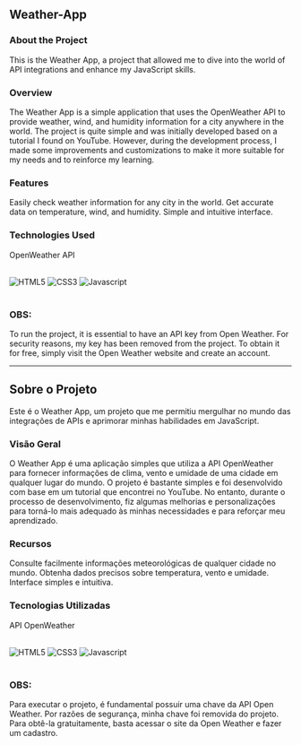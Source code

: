 ## Weather-App

### About the Project
This is the Weather App, a project that allowed me to dive into the world of API integrations and enhance my JavaScript skills.

### Overview
The Weather App is a simple application that uses the OpenWeather API to provide weather, wind, and humidity information for a city anywhere in the world. The project is quite simple and was initially developed based on a tutorial I found on YouTube. However, during the development process, I made some improvements and customizations to make it more suitable for my needs and to reinforce my learning.

### Features
Easily check weather information for any city in the world.
Get accurate data on temperature, wind, and humidity.
Simple and intuitive interface.

### Technologies Used
OpenWeather API
<div style = "display: inline_block"></br>
    <img align_item ="center" alt = "HTML5" src = "https://img.shields.io/badge/HTML5-E34F26?style=for-the-badge&logo=html5&logoColor=white"/>
    <img align_item ="center" alt = "CSS3" src = "https://img.shields.io/badge/CSS3-1572B6?style=for-the-badge&logo=css3&logoColor=white"/> 
    <img align_item = "center" alt = "Javascript" src = "https://img.shields.io/badge/JavaScript-F7DF1E?style=for-the-badge&logo=javascript&logoColor=black"/>
</div></br>

### OBS:
To run the project, it is essential to have an API key from Open Weather. For security reasons, my key has been removed from the project. To obtain it for free, simply visit the Open Weather website and create an account.

------------------------------------------------------------------------------------------------------------------------------------------------------

## Sobre o Projeto
Este é o Weather App, um projeto que me permitiu mergulhar no mundo das integrações de APIs e aprimorar minhas habilidades em JavaScript.

### Visão Geral
O Weather App é uma aplicação simples que utiliza a API OpenWeather para fornecer informações de clima, vento e umidade de uma cidade em qualquer lugar do mundo. O projeto é bastante simples e foi desenvolvido com base em um tutorial que encontrei no YouTube. No entanto, durante o processo de desenvolvimento, fiz algumas melhorias e personalizações para torná-lo mais adequado às minhas necessidades e para reforçar meu aprendizado.

### Recursos
Consulte facilmente informações meteorológicas de qualquer cidade no mundo.
Obtenha dados precisos sobre temperatura, vento e umidade.
Interface simples e intuitiva.

### Tecnologias Utilizadas
API OpenWeather
<div style = "display: inline_block"></br>
    <img align_item ="center" alt = "HTML5" src = "https://img.shields.io/badge/HTML5-E34F26?style=for-the-badge&logo=html5&logoColor=white"/>
    <img align_item ="center" alt = "CSS3" src = "https://img.shields.io/badge/CSS3-1572B6?style=for-the-badge&logo=css3&logoColor=white"/> 
    <img align_item = "center" alt = "Javascript" src = "https://img.shields.io/badge/JavaScript-F7DF1E?style=for-the-badge&logo=javascript&logoColor=black"/>
</div></br>

### OBS:
Para executar o projeto, é fundamental possuir uma chave da API Open Weather. Por razões de segurança, minha chave foi removida do projeto. Para obtê-la gratuitamente, basta acessar o site da Open Weather e fazer um cadastro.
